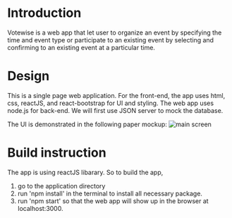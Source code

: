 # Introduction

Votewise is a web app that let user to organize an event by specifying the time and event type or participate to an existing event by selecting and confirming to an existing event at a particular time.

# Design
This is a single page web application. For the front-end, the app uses html, css, reactJS, and react-bootstrap for UI and styling. The web app uses node.js for back-end. We will first use JSON server to mock the database.

The UI is demonstrated in the following paper mockup:
![main screen](https://user-images.githubusercontent.com/31359262/52316543-6f84b980-2981-11e9-942c-f21613d2f65b.jpg)



# Build instruction
The app is using reactJS libarary. So to build the app,
1. go to the application directory
2. run 'npm install' in the terminal to install all necessary package.
3. run 'npm start' so that the web app will show up in the browser at localhost:3000.
